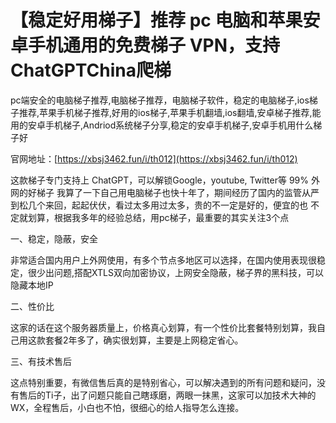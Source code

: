 # 【稳定好用梯子】推荐 pc 电脑和苹果安卓手机通用的免费梯子 VPN，支持 ChatGPTChina爬梯
pc端安全的电脑梯子推荐,电脑梯子推荐，电脑梯子软件，稳定的电脑梯子,ios梯子推荐,苹果手机梯子推荐,好用的ios梯子,苹果手机翻墙,ios翻墙,安卓梯子推荐,能用的安卓手机梯子,Andriod系统梯子分享,稳定的安卓手机梯子,安卓手机用什么梯子好

官网地址：[https://xbsj3462.fun/i/th012](https://xbsj3462.fun/i/th012)

这款梯子专门支持上 ChatGPT，可以解锁Google，youtube, Twitter等 99% 外网的好梯子
我算了一下自己用电脑梯子也快十年了，期间经历了国内的监管从严到松几个来回，起起伏伏，看过太多用过太多，贵的不一定是好的，便宜的也 不定就划算，根据我多年的经验总结，用pc梯子，最重要的其实关注3个点

一、稳定，隐蔽，安全

非常适合国内用户上外网使用，有多个节点多地区可以选择，在国内使用表现很稳定，很少出问题,搭配XTLS双向加密协议，上网安全隐蔽，梯子界的黑科技，可以隐藏本地IP

二、性价比

这家的话在这个服务器质量上，价格真心划算，有一个性价比套餐特别划算，我自己用这款套餐2年多了，确实很划算，主要是上网稳定省心。

三、有技术售后

这点特别重要，有微信售后真的是特别省心，可以解决遇到的所有问题和疑问，没有售后的Ti子，出了问题只能自己瞎琢磨，两眼一抹黑，这家可以加技术大神的WX，全程售后，小白也不怕，很细心的给人指导怎么连接。
